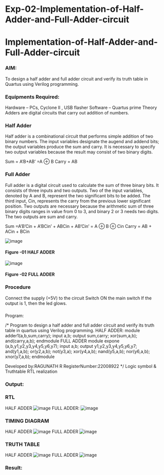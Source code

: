 # Exp-02-Implementation-of-Half-Adder-and-Full-Adder-circuit

# Implementation-of-Half-Adder-and-Full-Adder-circuit
### AIM:
To design a half adder and full adder circuit and verify its truth table in Quartus using Verilog programming.

### Equipments Required:
Hardware – PCs, Cyclone II , USB flasher
Software – Quartus prime
Theory
Adders are digital circuits that carry out addition of numbers.

### Half Adder
Half adder is a combinational circuit that performs simple addition of two binary numbers. The input variables designate the augend and addend bits; the output variables produce the sum and carry. It is necessary to specify two output variables because the result may consist of two binary digits.

Sum = A’B+AB’ =A ⊕ B Carry = AB

### Full Adder
Full adder is a digital circuit used to calculate the sum of three binary bits. It consists of three inputs and two outputs. Two of the input variables, denoted by A and B, represent the two significant bits to be added. The third input, Cin, represents the carry from the previous lower significant position. Two outputs are necessary because the arithmetic sum of three binary digits ranges in value from 0 to 3, and binary 2 or 3 needs two digits. The two outputs are sum and carry.

Sum =A’B’Cin + A’BCin’ + ABCin + AB’Cin’ = A ⊕ B ⊕ Cin Carry = AB + ACin + BCin

 ![image](https://user-images.githubusercontent.com/36288975/163552156-a13e5a56-c638-4110-97d9-8896907c8d25.png)

#### Figure -01 HALF ADDER 


![image](https://user-images.githubusercontent.com/36288975/163552057-b3547877-6d07-45b4-b7e0-bcfebfad9e1d.png)

#### Figure -02 FULL ADDER 

### Procedure

Connect the supply (+5V) to the circuit
Switch ON the main switch
If the output is 1, then the led glows.
### 
Program:

/*
Program to design a half adder and full adder circuit and verify its truth table in quartus using Verilog programming.
HALF ADDER:
module adder1(a,b,sum,carry);
input a,b;
output sum,carry;
xor(sum,a,b);
and(carry,a,b);
endmodule
FULL ADDER
module expone (a,b,y1,y2,y3,y4,y5,y6,y7);
input a,b;
output y1,y2,y3,y4,y5,y6,y7;
and(y1,a,b);
or(y2,a,b);
not(y3,a);
xor(y4,a,b);
nand(y5,a,b);
nor(y6,a,b);
xnor(y7,a,b);
endmodule

Developed by:RAGUNATH R 
RegisterNumber:22008922
*/
Logic symbol & Truthtable
RTL realization

### Output:

### RTL
HALF ADDER
![image](https://user-images.githubusercontent.com/113915622/211132364-6b0f5ecf-5fc7-40c3-be0b-01415bb64e8f.png)
FULL ADDER:
![image](https://user-images.githubusercontent.com/113915622/211132393-567a48ec-6d8f-4512-a071-9bcd66e47d5b.png)

### TIMING DIAGRAM
HALF ADDER
![image](https://user-images.githubusercontent.com/113915622/211132471-63472769-b41d-48f3-b5a1-042572f6999f.png)
FULL ADDER
![image](https://user-images.githubusercontent.com/113915622/211132509-94f2eb14-fcd7-4610-afd1-eab20e4ccb6d.png)


### TRUTH TABLE
HALF ADDER
![image](https://user-images.githubusercontent.com/113915622/211132546-184fb8d9-8ba2-4178-85b1-405e7cc9b3ad.png)
FULL ADDER
![image](https://user-images.githubusercontent.com/113915622/211132578-6e0754eb-c291-48ca-9c5a-1f424f3ba5ed.png)


### Result:
